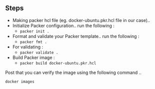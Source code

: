 ## Steps

* Making packer hcl file (eg. docker-ubuntu.pkr.hcl file in our case)..
* Initialize Packer configuration.. run the following :
  * ```packer init .```
* Format and validate your Packer template.. run the following :
  * ```packer fmt .```
* For validating :
  * ```packer validate .```
* Build Packer image :
  * ```packer build docker-ubuntu.pkr.hcl```

Post that you can verify the image using the following command ..

```docker
docker images
```
